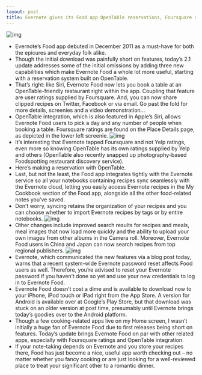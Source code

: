```yaml
---
layout: post
title: Evernote gives its Food app OpenTable reservations, Foursquare ratings, recipe sharing
---
```

![img](http://media.idownloadblog.com/wp-content/uploads/2013/03/Evernote-Food-teaser-001.jpg)
* Evernote’s Food app debuted in December 2011 as a must-have for both the epicures and everyday folk alike.
* Though the initial download was painfully short on features, today’s 2.1 update addresses some of the initial omissions by adding three new capabilities which make Evernote Food a whole lot more useful, starting with a reservation system built on OpenTable.
* That’s right: like Siri, Evernote Food now lets you book a table at an OpenTable-friendly restaurant right within the app. Coupling that feature are user ratings supplied by Foursquare. And, you can now share clipped recipes on Twitter, Facebook or via email. Go past the fold for more details, screenies and a video demonstration…
* OpenTable integration, which is also featured in Apple’s Siri, allows Evernote Food users to pick a day and any number of people when booking a table. Foursquare ratings are found on the Place Details page, as depicted in the lower left screenie.
![img](http://media.idownloadblog.com/wp-content/uploads/2013/03/Evernote-Food-2.1-for-iOS-iPhone-screenshot-001.png)
* It’s interesting that Evernote tapped Foursquare and not Yelp ratings, even more so knowing OpenTable has its own ratings supplied by Yelp and others (OpenTable also recently snapped up photography-based Foodspotting restaurant discovery service).
* Here’s making a reservation with OpenTable.
* Last, but not the least, the Food app integrates tightly with the Evernote service so all your notebooks containing recipes sync seamlessly with the Evernote cloud, letting you easily access Evernote recipes in the My Cookbook section of the Food app, alongside all the other food-related notes you’ve saved.
* Don’t worry, syncing retains the organization of your recipes and you can choose whether to import Evernote recipes by tags or by entire notebooks.
![img](http://media.idownloadblog.com/wp-content/uploads/2013/03/Evernote-Food-2.1-for-iOS-iPhone-screenshot-002.png)
* Other changes include improved search results for recipes and meals, meal images that now load more quickly and the ability to upload your own images from other albums in the Camera roll. Moreover, Evernote Food users in China and Japan can now search recipes from top regional publishers.
![img](http://media.idownloadblog.com/wp-content/uploads/2013/03/Evernote-Food-2.1-for-iOS-iPad-screenshot-002.png)
* Evernote, which communicated the new features via a blog post today, warns that a recent system-wide Evernote password reset affects Food users as well. Therefore, you’re advised to reset your Evernote password if you haven’t done so yet and use your new credentials to log in to Evernote Food.
* Evernote Food doesn’t cost a dime and is available to download now to your iPhone, iPod touch or iPad right from the App Store. A version for Android is available over at Google’s Play Store, but that download was stuck on an older version at post time, presumably until Evernote brings today’s goodies over to the Android platform.
* Though a few cooking-related apps live on my Home screen, I wasn’t initially a huge fan of Evernote Food due to first releases being short on features. Today’s update brings Evernote Food on par with other related apps, especially with Foursquare ratings and OpenTable integration.
* If your note-taking depends on Evernote and you store your recipes there, Food has just become a nice, useful app worth checking out – no matter whether you fancy cooking or are just looking for a well-reviewed place to treat your significant other to a romantic dinner.

